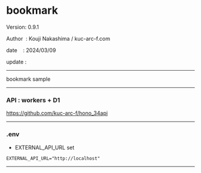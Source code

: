﻿# bookmark

 Version: 0.9.1

 Author  : Kouji Nakashima / kuc-arc-f.com

 date    : 2024/03/09

 update :

***

bookmark sample

***
### API : workers + D1

https://github.com/kuc-arc-f/hono_34api

***
### .env

* EXTERNAL_API_URL set

```
EXTERNAL_API_URL="http://localhost"
```
****


